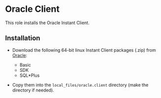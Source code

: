 # Oracle Client

This role installs the Oracle Instant Client.

## Installation

- Download the following 64-bit linux Instant Client packages (.zip) from [Oracle](http://www.oracle.com/technetwork/topics/linuxx86-64soft-092277.html):
	- Basic
	- SDK
	- SQL*Plus

- Copy them into the `local_files/oracle.client` directory (make the directory if needed).

